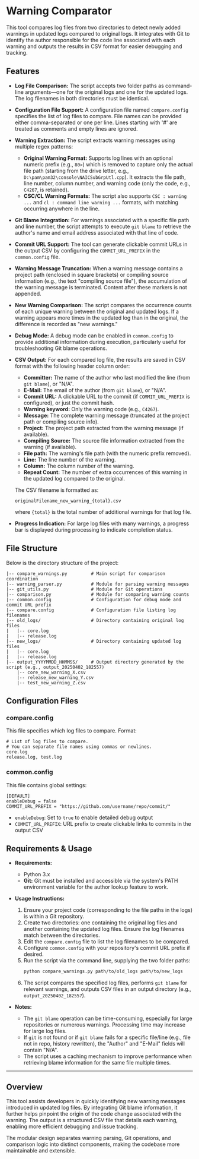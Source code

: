 # Warning Comparator

This tool compares log files from two directories to detect newly added warnings in updated logs compared to original logs. It integrates with Git to identify the author responsible for the code line associated with each warning and outputs the results in CSV format for easier debugging and tracking.

## Features

- **Log File Comparison:**
  The script accepts two folder paths as command-line arguments—one for the original logs and one for the updated logs. The log filenames in both directories must be identical.

- **Configuration File Support:**
  A configuration file named `compare.config` specifies the list of log files to compare. File names can be provided either comma-separated or one per line. Lines starting with '#' are treated as comments and empty lines are ignored.

- **Warning Extraction:**
  The script extracts warning messages using multiple regex patterns:
  - **Original Warning Format:**
    Supports log lines with an optional numeric prefix (e.g., `80>`) which is removed to capture only the actual file path (starting from the drive letter, e.g., `D:\pam\pam32\console\NAICSubGrpUtl.cpp`). It extracts the file path, line number, column number, and warning code (only the code, e.g., `C4267`, is retained).
  - **CSC/CL Warning Formats:**
    The script also supports `CSC : warning ...` and `cl : command line warning ...` formats, with matching occurring anywhere in the line.

- **Git Blame Integration:**
  For warnings associated with a specific file path and line number, the script attempts to execute `git blame` to retrieve the author's name and email address associated with that line of code.

- **Commit URL Support:**
  The tool can generate clickable commit URLs in the output CSV by configuring the `COMMIT_URL_PREFIX` in the `common.config` file.

- **Warning Message Truncation:**
  When a warning message contains a project path (enclosed in square brackets) or compiling source information (e.g., the text "compiling source file"), the accumulation of the warning message is terminated. Content after these markers is not appended.

- **New Warning Comparison:**
  The script compares the occurrence counts of each unique warning between the original and updated logs. If a warning appears more times in the updated log than in the original, the difference is recorded as "new warnings."

- **Debug Mode:**
  A debug mode can be enabled in `common.config` to provide additional information during execution, particularly useful for troubleshooting Git blame operations.

- **CSV Output:**
  For each compared log file, the results are saved in CSV format with the following header column order:

  - **Committer:** The name of the author who last modified the line (from `git blame`), or "N/A".
  - **E-Mail:** The email of the author (from `git blame`), or "N/A".
  - **Commit URL:** A clickable URL to the commit (if `COMMIT_URL_PREFIX` is configured), or just the commit hash.
  - **Warning keyword:** Only the warning code (e.g., `C4267`).
  - **Message:** The complete warning message (truncated at the project path or compiling source info).
  - **Project:** The project path extracted from the warning message (if available).
  - **Compiling Source:** The source file information extracted from the warning (if available).
  - **File path:** The warning's file path (with the numeric prefix removed).
  - **Line:** The line number of the warning.
  - **Column:** The column number of the warning.
  - **Repeat Count:** The number of extra occurrences of this warning in the updated log compared to the original.

  The CSV filename is formatted as:
  ```
  originalFilename_new_warning_{total}.csv
  ```
  where `{total}` is the total number of additional warnings for that log file.

- **Progress Indication:**
  For large log files with many warnings, a progress bar is displayed during processing to indicate completion status.

## File Structure

Below is the directory structure of the project:

```
|-- compare_warnings.py         # Main script for comparison coordination
|-- warning_parser.py           # Module for parsing warning messages
|-- git_utils.py                # Module for Git operations
|-- comparison.py               # Module for comparing warning counts
|-- common.config               # Configuration for debug mode and commit URL prefix
|-- compare.config              # Configuration file listing log filenames
|-- old_logs/                   # Directory containing original log files
|   |-- core.log
|   |-- release.log
|-- new_logs/                   # Directory containing updated log files
|   |-- core.log
|   |-- release.log
|-- output_YYYYMMDD_HHMMSS/     # Output directory generated by the script (e.g., output_20250402_182557)
    |-- core_new_warning_X.csv
    |-- release_new_warning_Y.csv
    |-- test_new_warning_Z.csv
```

## Configuration Files

### compare.config

This file specifies which log files to compare. Format:
```
# List of log files to compare.
# You can separate file names using commas or newlines.
core.log
release.log, test.log
```

### common.config

This file contains global settings:
```
[DEFAULT]
enableDebug = false
COMMIT_URL_PREFIX = "https://github.com/username/repo/commit/"
```

- `enableDebug`: Set to `true` to enable detailed debug output
- `COMMIT_URL_PREFIX`: URL prefix to create clickable links to commits in the output CSV

## Requirements & Usage

- **Requirements:**
  - Python 3.x
  - **Git:** Git must be installed and accessible via the system's PATH environment variable for the author lookup feature to work.

- **Usage Instructions:**
  1. Ensure your project code (corresponding to the file paths in the logs) is within a Git repository.
  2. Create two directories: one containing the original log files and another containing the updated log files. Ensure the log filenames match between the directories.
  3. Edit the `compare.config` file to list the log filenames to be compared.
  4. Configure `common.config` with your repository's commit URL prefix if desired.
  5. Run the script via the command line, supplying the two folder paths:
     ```bash
     python compare_warnings.py path/to/old_logs path/to/new_logs
     ```
  6. The script compares the specified log files, performs `git blame` for relevant warnings, and outputs CSV files in an output directory (e.g., `output_20250402_182557`).

- **Notes:**
  - The `git blame` operation can be time-consuming, especially for large repositories or numerous warnings. Processing time may increase for large log files.
  - If `git` is not found or if `git blame` fails for a specific file/line (e.g., file not in repo, history rewritten), the "Author" and "E-Mail" fields will contain "N/A".
  - The script uses a caching mechanism to improve performance when retrieving blame information for the same file multiple times.

---

## Overview

This tool assists developers in quickly identifying new warning messages introduced in updated log files. By integrating Git blame information, it further helps pinpoint the origin of the code change associated with the warning. The output is a structured CSV file that details each warning, enabling more efficient debugging and issue tracking.

The modular design separates warning parsing, Git operations, and comparison logic into distinct components, making the codebase more maintainable and extensible.
